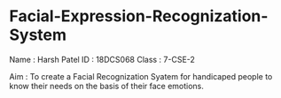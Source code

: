 # Facial-Expression-Recognization-System

Name : Harsh Patel
ID : 18DCS068
Class : 7-CSE-2

Aim : To create a Facial Recognization Syatem for handicaped people to know their needs on the basis of their face emotions.
